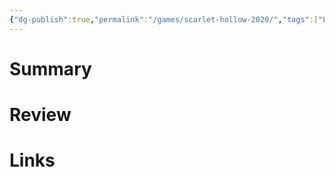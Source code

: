 ```yaml
---
{"dg-publish":true,"permalink":"/games/scarlet-hollow-2020/","tags":["LP"],"created":"2024-02-13","updated":"2024-02-14"}
---
```



# Summary

# Review

# Links
